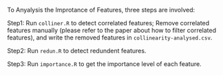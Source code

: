 To Anyalysis the Improtance of Features, three steps are involved:

Step1: 
Run `colliner.R` to detect correlated features; 
Remove correlated features manually (please refer to the paper about how to filter correlated features), and write the removed features in `collinearity-analysed.csv`.

Step2: 
Run `redun.R` to detect redundent features.

Step3: 
Run `importance.R` to get the importance level of each feature.
